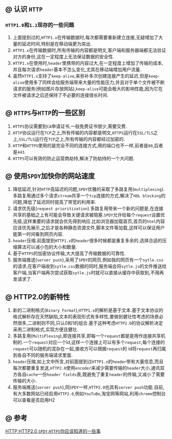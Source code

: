 ## @ 认识 `HTTP`

### `HTTP1.0`和`1.1`现存的一些问题

1. 上面提到过的,`HTTP1.x`在传输数据时,每次都需要重新建立连接,无疑增加了大量的延迟时间,特别是在移动端更为突出.
2. `HTTP1.x`在传输数据时,所有传输的内容都是明文,客户端和服务器端都无法验证对方的身份,这在一定程度上无法保证数据的安全性.
3. `HTTP1.x`在使用时,`header`里携带的内容过大,在一定程度上增加了传输的成本,并且每次请求`header`基本不怎么变化,尤其在移动端增加用户流量.
4. 虽然`HTTP1.x`支持了`keep-alive`,来弥补多次创建连接产生的延迟,但是`keep-alive`使用多了同样会给服务端带来大量的性能压力,并且对于单个文件被不断请求的服务(例如图片存放网站),`keep-alive`可能会极大的影响性能,因为它在文件被请求之后还保持了不必要的连接很长时间.


## @ `HTTPS`与`HTTP`的一些区别

1. `HTTPS`协议需要到`CA`申请证书,一般免费证书很少,需要交费.
2. `HTTP`协议运行在`TCP`之上,所有传输的内容都是明文,`HTTPS`运行在`SSL/TLS`之上,`SSL/TLS`运行在`TCP`之上,所有传输的内容都经过加密的.
3. `HTTP`和`HTTPS`使用的是完全不同的连接方式,用的端口也不一样,前者是`80`,后者是`443`.
4. `HTTPS`可以有效的防止运营商劫持,解决了防劫持的一个大问题.


## @ 使用`SPDY`加快你的网站速度

1. 降低延迟,针对`HTTP`高延迟的问题,`SPDY`优雅的采取了多路复用(`multiplexing`).多路复用通过多个请求`stream`共享一个`tcp`连接的方式,解决了`HOL blocking`的问题,降低了延迟同时提高了带宽的利用率.
2. 请求优先级(`request prioritization`).多路复用带来一个新的问题是,在连接共享的基础之上有可能会导致关键请求被阻塞.`SPDY`允许给每个`request`设置优先级,这样重要的请求就会优先得到响应.比如浏览器加载首页,首页的`html`内容应该优先展示,之后才是各种静态资源文件,脚本文件等加载,这样可以保证用户能第一时间看到网页内容.
3. `header`压缩.前面提到`HTTP1.x`的`header`很多时候都是重复多余的.选择合适的压缩算法可以减小包的大小和数量.
4. 基于`HTTPS`的加密协议传输,大大提高了传输数据的可靠性.
5. 服务端推送(`server push`),采用了`SPDY`的网页,例如我的网页有一个`sytle.css`的请求,在客户端收到`sytle.css`数据的同时,服务端会将`sytle.js`的文件推送给客户端,当客户端再次尝试获取`sytle.js`时就可以直接从缓存中获取到,不用再发请求了.

## @ HTTP2.0的新特性

1. 新的二进制格式(`Binary Format`),`HTTP1.x`的解析是基于文本.基于文本协议的格式解析存在天然缺陷,文本的表现形式有多样性,要做到健壮性考虑的场景必然很多,二进制则不同,只认0和1的组合.基于这种考虑`HTTP2.0`的协议解析决定采用二进制格式,实现方便且健壮.
2. 多路复用(`MultiPlexing`),即连接共享,即每一个`request`都是是用作连接共享机制的.一个`request`对应一个id,这样一个连接上可以有多个`request`,每个连接的`request`可以随机的混杂在一起,接收方可以根据`request`的 id将`request`再归属到各自不同的服务端请求里面.
3. `header`压缩,如上文中所言,对前面提到过`HTTP1.x`的`header`带有大量信息,而且每次都要重复发送,`HTTP2.0`使用`encoder`来减少需要传输的`header`大小,通讯双方各自`cache`一份`header fields`表,既避免了重复`header`的传输,又减小了需要传输的大小.
4. 服务端推送(`server push`),同`SPDY`一样,`HTTP2.0`也具有`server push`功能.目前,有大多数网站已经启用`HTTP2.0`,例如`YouTuBe`,淘宝网等网站,利用`chrome`控制台可以查看是否启用H2

## @ 参考

[HTTP,HTTP2.0,`SPDY`,`HTTPS`你应该知道的一些事](http://www.alloyteam.com/2016/07/httphttp2-0spdyhttps-reading-this-is-enough/)
